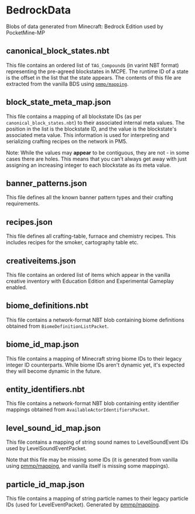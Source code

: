 # BedrockData
Blobs of data generated from Minecraft: Bedrock Edition used by PocketMine-MP

## canonical_block_states.nbt
This file contains an ordered list of `TAG_Compound`s (in varint NBT format) representing the pre-agreed blockstates in MCPE.
The runtime ID of a state is the offset in the list that the state appears.
The contents of this file are extracted from the vanilla BDS using [`pmmp/mapping`](https://github.com/pmmp/mapping).

## block_state_meta_map.json
This file contains a mapping of all blockstate IDs (as per `canonical_block_states.nbt`) to their associated internal meta values.
The position in the list is the blockstate ID, and the value is the blockstate's associated meta value.
This information is used for interpreting and serializing crafting recipes on the network in PM5.

Note: While the values may **appear** to be contiguous, they are not - in some cases there are holes. This means that you can't always get away with just assigning an increasing integer to each blockstate as its meta value.

## banner_patterns.json
This file defines all the known banner pattern types and their crafting requirements.

## recipes.json
This file defines all crafting-table, furnace and chemistry recipes. This includes recipes for the smoker, cartography table etc.

## creativeitems.json
This file contains an ordered list of items which appear in the vanilla creative inventory with Education Edition and Experimental Gameplay enabled.

## biome_definitions.nbt
This file contains a network-format NBT blob containing biome definitions obtained from `BiomeDefinitionListPacket`.

## biome_id_map.json
This file contains a mapping of Minecraft string biome IDs to their legacy integer ID counterparts. While biome IDs aren't dynamic yet, it's expected they will become dynamic in the future.

## entity_identifiers.nbt
This file contains a network-format NBT blob containing entity identifier mappings obtained from `AvailableActorIdentifiersPacket`.

## level_sound_id_map.json
This file contains a mapping of string sound names to LevelSoundEvent IDs used by LevelSoundEventPacket.

Note that this file may be missing some IDs (it is generated from vanilla using [pmmp/mapping](https://github.com/pmmp/mapping), and vanilla itself is missing some mappings).

## particle_id_map.json
This file contains a mapping of string particle names to their legacy particle IDs (used for LevelEventPacket). Generated by [pmmp/mapping](https://github.com/pmmp/mapping).
